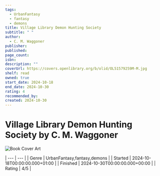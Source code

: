 ```yaml
---
tags:
  - UrbanFantasy
  - fantasy
  - demons
title: Village Library Demon Hunting Society
subtitle: " "
author:
  - C. M. Waggoner
publisher: 
published: 
page_count: 
isbn: 
description: ""
coverUrl: https://covers.openlibrary.org/b/olid/OL51579259M-M.jpg
shelf: read
owned: true
start_date: 2024-10-18
end_date: 2024-10-30
rating: 4
recommended_by: 
created: 2024-10-30
---
```


# Village Library Demon Hunting Society by C. M. Waggoner

![Book Cover Art](https://covers.openlibrary.org/b/olid/OL51579259M-M.jpg)


| --- | --- |
| Genre | UrbanFantasy,fantasy,demons |
| Started | 2024-10-18T00:00:00.000+01:00 |
| Finished | 2024-10-30T00:00:00.000+00:00 |
| Rating | 4/5 |

